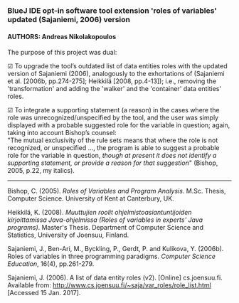 ### BlueJ IDE opt-in software tool extension 'roles of variables' updated (Sajaniemi, 2006) version

#### AUTHORS: Andreas Nikolakopoulos

The purpose of this project was dual:  

☑ To upgrade the tool’s outdated list of data entities roles with the updated version of Sajaniemi (2006), analogously to the exhortations of (Sajaniemi et al. [2006b, pp.274-275]; Heikkilä [2008, pp.4-13]); i.e., removing the 'transformation' and adding the 'walker' and the 'container' data entities' roles.

☑ To integrate a supporting statement (a reason) in the cases where the role was unrecognized/unspecified by the tool, and the user was simply displayed with a probable suggested  role for the variable in question; again, taking into account Bishop’s counsel:  
"The mutual exclusivity of the rule sets means that where the role is not recognized, or unspecified …, the program is able to suggest a probable role for the variable in question,  *though at present it does not identify a supporting statement, or provide a reason for that suggestion*" (Bishop, 2005, p.22, my italics).

-------------
  
Bishop, C. (2005). _Roles of Variables and Program Analysis_. M.Sc. Thesis, Computer Science. University of Kent at Canterbury, UK.

Heikkilä, K. (2008). _Muuttujien roolit ohjelmistoasiantuntijoiden kirjoittamissa Java-ohjelmissa (Roles of variables in experts' Java programs)_. Master's Thesis. Department of Computer Science and Statistics, University of Joensuu, Finland. 

Sajaniemi, J., Ben-Ari, M., Byckling, P., Gerdt, P. and Kulikova, Y. (2006b). Roles of variables in three programming paradigms. _Computer Science Education_, 16(4), pp.261-279.

Sajaniemi, J. (2006). A list of data entity roles (v2). [Online] cs.joensuu.fi. Available from: http://www.cs.joensuu.fi/~saja/var_roles/role_list.html [Accessed 15 Jan. 2017].



 	

